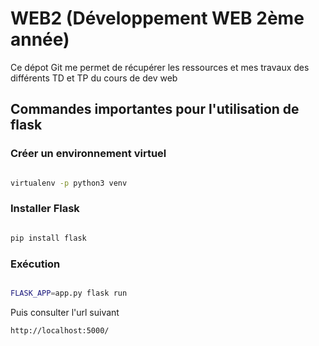 # WEB2 (Développement WEB 2ème année)

Ce dépot Git me permet de récupérer les ressources et mes travaux des différents TD et TP du cours de dev web 

## Commandes importantes pour l'utilisation de flask

### Créer un environnement virtuel

```bash

virtualenv -p python3 venv

```

### Installer Flask

```bash

pip install flask

```

### Exécution

```bash

FLASK_APP=app.py flask run

```
Puis consulter l'url suivant

```
http://localhost:5000/
```

